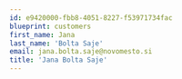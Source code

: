 ```yaml
---
id: e9420000-fbb8-4051-8227-f53971734fac
blueprint: customers
first_name: Jana
last_name: 'Bolta Saje'
email: jana.bolta.saje@novomesto.si
title: 'Jana Bolta Saje'
---
```

